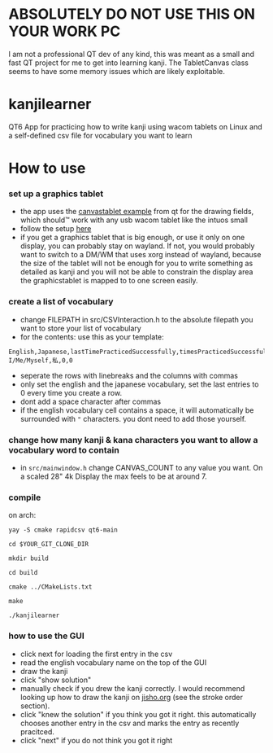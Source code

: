 # ABSOLUTELY DO NOT USE THIS ON YOUR WORK PC
I am not a professional QT dev of any kind, this was meant as a small and fast QT project for me to get into learning kanji. The TabletCanvas class seems to have some memory issues which are likely exploitable.
# kanjilearner
QT6 App for practicing how to write kanji using wacom tablets on Linux and a self-defined csv file for vocabulary you want to learn

# How to use
### set up a graphics tablet
- the app uses the [canvastablet example](https://doc.qt.io/qt-6/qtwidgets-widgets-tablet-example.html) from qt for the drawing fields, which should™ work with any usb wacom tablet like the intuos small
- follow the setup [here](https://wiki.archlinux.org/title/Graphics_tablet)
- if you get a graphics tablet that is big enough, or use it only on one display, you can probably stay on wayland. If not, you would probably want to switch to a DM/WM that uses xorg instead of wayland, because the size of the tablet will not be enough for you to write something as detailed as kanji and you will not be able to constrain the display area the graphicstablet is mapped to to one screen easily.
### create a list of vocabulary
- change FILEPATH in src/CSVInteraction.h to the absolute filepath you want to store your list of vocabulary
- for the contents: use this as your template:
```
English,Japanese,lastTimePracticedSuccessfully,timesPracticedSuccessfully
I/Me/Myself,私,0,0
```
- seperate the rows with linebreaks and the columns with commas
- only set the english and the japanese vocabulary, set the last entries to 0 every time you create a row.
- dont add a space character after commas
- if the english vocabulary cell contains a space, it will automatically be surrounded with `"` characters. you dont need to add those yourself.
### change how many kanji & kana characters you want to allow a vocabulary word to contain
- in `src/mainwindow.h` change CANVAS_COUNT to any value you want. On a scaled 28" 4k Display the max feels to be at around 7.
### compile
on arch:

`yay -S cmake rapidcsv qt6-main`

`cd $YOUR_GIT_CLONE_DIR`

`mkdir build`

`cd build`

`cmake ../CMakeLists.txt`

`make`

`./kanjilearner`
### how to use the GUI
- click next for loading the first entry in the csv
- read the english vocabulary name on the top of the GUI
- draw the kanji
- click "show solution"
- manually check if you drew the kanji correctly. I would recommend looking up how to draw the kanji on [jisho.org](https://jisho.org/search/%E7%A7%81%20%23kanji) (see the stroke order section).
- click "knew the solution" if you think you got it right. this automatically chooses another entry in the csv and marks the entry as recently pracitced.
- click "next" if you do not think you got it right
